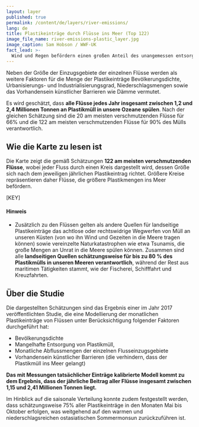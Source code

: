 ```yaml
---
layout: layer
published: true
permalink: /content/de/layers/river-emissions/
lang: de
title: Plastikeinträge durch Flüsse ins Meer (Top 122)
image_file_name: river-emissions-plastic_layer.jpg
image_caption: Sam Hobson / WWF-UK
fact_lead: >-
  Wind und Regen befördern einen großen Anteil des unangemessen entsorgten Plastikmülls in unsere Flüsse, die als bedeutende Quellen für den Plastikmüll in unseren Ozeanen gelten.
---
```


Neben der Größe der Einzugsgebiete der einzelnen Flüsse werden als weitere Faktoren für die Menge der Plastikeinträge Bevölkerungsdichte, Urbanisierungs- und Industrialisierungsgrad, Niederschlagsmengen sowie das Vorhandensein künstlicher Barrieren wie Dämme vermutet.

Es wird geschätzt, dass **alle Flüsse jedes Jahr insgesamt zwischen 1,2 und 2,4 Millionen Tonnen an Plastikmüll in unsere Ozeane spülen**. Nach der gleichen Schätzung sind die 20 am meisten verschmutzenden Flüsse für 66% und die 122 am meisten verschmutzenden Flüsse für 90% des Mülls verantwortlich.  


## Wie die Karte zu lesen ist

Die Karte zeigt die gemäß Schätzungen **122 am meisten verschmutzenden Flüsse**, wobei jeder Fluss durch einen Kreis dargestellt wird, dessen Größe sich nach dem jeweiligen jährlichen Plastikeintrag richtet. Größere Kreise repräsentieren daher Flüsse, die größere Plastikmengen ins Meer befördern.

[KEY]

#### Hinweis

* Zusätzlich zu den Flüssen gelten als andere Quellen für landseitige Plastikeinträge das achtlose oder rechtswidrige Wegwerfen von Müll an unseren Küsten (von wo ihn Wind und Gezeiten in die Meere tragen können) sowie vereinzelte Naturkatastrophen wie etwa Tsunamis, die große Mengen an Unrat in die Meere spülen können. Zusammen sind alle **landseitigen Quellen schätzungsweise für bis zu 80 % des Plastikmülls in unseren Meeren verantwortlich**, während der Rest aus maritimen Tätigkeiten stammt, wie der Fischerei, Schifffahrt und Kreuzfahrten.

## Über die Studie

Die dargestellten Schätzungen sind das Ergebnis einer im Jahr 2017 veröffentlichten Studie, die eine Modellierung der monatlichen Plastikeinträge von Flüssen unter Berücksichtigung folgender Faktoren durchgeführt hat:
* Bevölkerungsdichte
* Mangelhafte Entsorgung von Plastikmüll,
* Monatliche Abflussmengen der einzelnen Flusseinzugsgebiete
* Vorhandensein künstlicher Barrieren (die verhindern, dass der Plastikmüll ins Meer gelangt)

**Das mit Messungen tatsächlicher Einträge kalibrierte Modell kommt zu dem Ergebnis, dass der jährliche Beitrag aller Flüsse insgesamt zwischen 1,15 und 2,41 Millionen Tonnen liegt.**

Im Hinblick auf die saisonale Verteilung konnte zudem festgestellt werden, dass schätzungsweise 75% aller Plastikeinträge in den Monaten Mai bis Oktober erfolgen, was weitgehend auf den warmen und niederschlagsreichen ostasiatischen Sommermonsun zurückzuführen ist.
